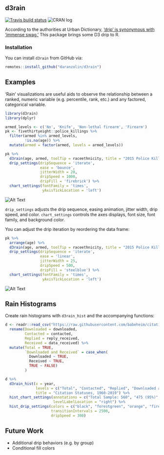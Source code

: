 
<!-- README.md is generated from README.Rmd. Please edit that file -->

## d3rain

[![Travis build
status](https://travis-ci.org/daranzolin/d3rain.svg?branch=master)](https://travis-ci.org/daranzolin/d3rain)
![CRAN log](http://www.r-pkg.org/badges/version/d3rain)

According to the authorities at Urban Dictionary, [‘drip’ is synonymous
with ‘immense
swag.’](https://www.urbandictionary.com/define.php?term=Drip) This
package brings some D3 drip to R.

### Installation

You can install `d3rain` from GitHub via:

``` r
remotes::install_github("daranzolin/d3rain")
```

## Examples

‘Rain’ visualizations are useful aids to observe the relationship
between a ranked, numeric variable (e.g. percentile, rank, etc.) and any
factored, categorical variable.

``` r
library(d3rain)
library(dplyr)

armed_levels <- c('No', 'Knife', 'Non-lethal firearm', 'Firearm')
pk <- fivethirtyeight::police_killings %>% 
  filter(armed %in% armed_levels,
         !is.na(age)) %>% 
  mutate(armed = factor(armed, levels = armed_levels)) 

pk %>% 
  d3rain(age, armed, toolTip = raceethnicity, title = "2015 Police Killings by Age, Armed Status") %>% 
  drip_settings(dripSequence = 'iterate',
                ease = 'bounce',
                jitterWidth = 20,
                dripSpeed = 1000,
                dripFill = 'firebrick') %>% 
  chart_settings(fontFamily = 'times',
                 yAxisTickLocation = 'left')
```

![Alt
Text](https://raw.githubusercontent.com/daranzolin/d3rain/master/inst/img/d3raingif1.gif)

`drip_settings` adjusts the drip sequence, easing animation, jitter
width, drip speed, and color. `chart_settings` controls the axes
displays, font size, font family, and background color.

You can adjust the drip iteration by reordering the data frame:

``` r
pk %>% 
  arrange(age) %>% 
  d3rain(age, armed, toolTip = raceethnicity, title = "2015 Police Killings by Age, Armed Status") %>% 
  drip_settings(dripSequence = 'iterate',
                ease = 'linear',
                jitterWidth = 25,
                dripSpeed = 500,
                dripFill = 'steelblue') %>% 
  chart_settings(fontFamily = 'times',
                 yAxisTickLocation = 'left')
```

![Alt
Text](https://raw.githubusercontent.com/daranzolin/d3rain/master/inst/img/d3raingif2.gif)

## Rain Histograms

Create rain histograms with `d3rain_hist` and the accompanying
functions:

``` r
d <- readr::read_csv("https://raw.githubusercontent.com/babeheim/citation-gates/master/citation-data-simulated.csv") %>% 
  rename(Downloaded = downloaded, 
         Contacted = contacted, 
         Replied = reply_received, 
         Received = data_received) %>% 
  mutate(Total = TRUE,
         `Downloaded and Received` = case_when(
           Downloaded ~ TRUE,
           Received ~ TRUE,
           TRUE ~ FALSE)
         ) 

d %>% 
  d3rain_hist(x = year, 
              levels = c("Total", "Contacted", "Replied", "Downloaded and Received"), 
              title = "Citation Statuses, 1960-2019") %>% 
  hist_chart_settings(annotations = c("Total Sample: 560", "475 (95%)", "309 (65%)", "147 (26%)"),
                      levelLabelLocation = "right") %>% 
  hist_drip_settings(colors = c("black", "forestgreen", "orange", "firebrick"),
                     transitionIntervals = 2500,
                     dripSpeed = 300)
```

## Future Work

  - Additional drip behaviors (e.g. by group)
  - Conditional fill colors
